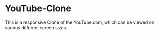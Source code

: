 # YouTube-Clone

This is a responsive Clone of the YouTube.com, which can be viewed on various different screen sizes.


